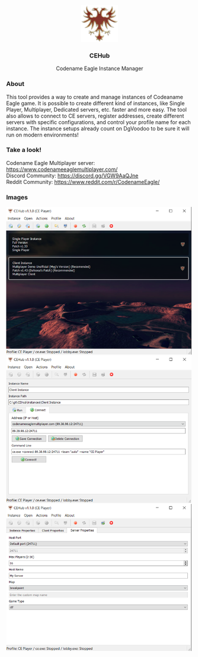 <p align="center">
  <a href="https://github.com/vinibiavatti1/CEHub">
    <img src="https://raw.githubusercontent.com/vinibiavatti1/CEHub/main/resources/images/ce_icon.png" width="100" />
  </a>
</p>

<h3 align="center">CEHub</h3>

<p align="center">
  Codename Eagle Instance Manager
</p>

### About
This tool provides a way to create and manage instances of Codeaname Eagle game. It is possible to create different kind of instances, like Single Player, Multiplayer, Dedicated servers, etc. faster and more easy. The tool also allows to connect to CE servers, register addresses, create different servers with specific configurations, and control your profile name for each instance. The instance setups already count on DgVoodoo to be sure it will run on modern environments!

### Take a look!
Codename Eagle Multiplayer server: https://www.codenameeaglemultiplayer.com/<br>
Discord Community: https://discord.gg/VGW9AaQJne<br>
Reddit Community: https://www.reddit.com/r/CodenameEagle/

### Images
<img src="https://raw.githubusercontent.com/vinibiavatti1/CEHub/main/resources/frames/1.png" width="500"/>

<img src="https://raw.githubusercontent.com/vinibiavatti1/CEHub/main/resources/frames/2.png" width="500"/>

<img src="https://raw.githubusercontent.com/vinibiavatti1/CEHub/main/resources/frames/3.png" width="500"/>

